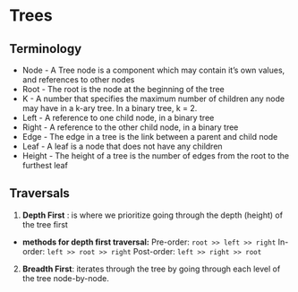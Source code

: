 # Trees

## Terminology

* Node - A Tree node is a component which may contain it’s own values, and references to other nodes
* Root - The root is the node at the beginning of the tree
* K - A number that specifies the maximum number of children any node may have in a k-ary tree. In a binary tree, k = 2.
* Left - A reference to one child node, in a binary tree
* Right - A reference to the other child node, in a binary tree
* Edge - The edge in a tree is the link between a parent and child node
* Leaf - A leaf is a node that does not have any children
* Height - The height of a tree is the number of edges from the root to the furthest leaf

## Traversals
1. **Depth First** : is where we prioritize going through the depth (height) of the tree first

* **methods for depth first traversal:**
Pre-order: ``root >> left >> right``
In-order: ``left >> root >> right``
Post-order: ``left >> right >> root``


2. **Breadth First**:  iterates through the tree by going through each level of the tree node-by-node. 

